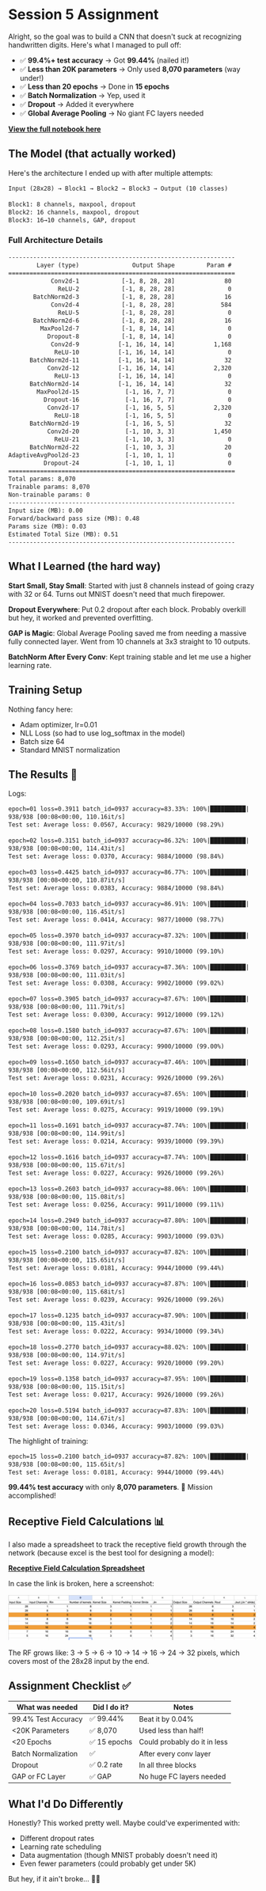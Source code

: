 # Session 5 Assignment

Alright, so the goal was to build a CNN that doesn't suck at recognizing handwritten digits. Here's what I managed to pull off:

- ✅ **99.4%+ test accuracy** → Got **99.44%** (nailed it!)
- ✅ **Less than 20K parameters** → Only used **8,070 parameters** (way under!)
- ✅ **Less than 20 epochs** → Done in **15 epochs**
- ✅ **Batch Normalization** → Yep, used it
- ✅ **Dropout** → Added it everywhere
- ✅ **Global Average Pooling** → No giant FC layers needed

**[View the full notebook here](./notebooks/notebook.ipynb)**

## The Model (that actually worked)

Here's the architecture I ended up with after multiple attempts:

```
Input (28x28) → Block1 → Block2 → Block3 → Output (10 classes)

Block1: 8 channels, maxpool, dropout
Block2: 16 channels, maxpool, dropout  
Block3: 16→10 channels, GAP, dropout
```

### Full Architecture Details
```
----------------------------------------------------------------
        Layer (type)               Output Shape         Param #
================================================================
            Conv2d-1            [-1, 8, 28, 28]              80
              ReLU-2            [-1, 8, 28, 28]               0
       BatchNorm2d-3            [-1, 8, 28, 28]              16
            Conv2d-4            [-1, 8, 28, 28]             584
              ReLU-5            [-1, 8, 28, 28]               0
       BatchNorm2d-6            [-1, 8, 28, 28]              16
         MaxPool2d-7            [-1, 8, 14, 14]               0
           Dropout-8            [-1, 8, 14, 14]               0
            Conv2d-9           [-1, 16, 14, 14]           1,168
             ReLU-10           [-1, 16, 14, 14]               0
      BatchNorm2d-11           [-1, 16, 14, 14]              32
           Conv2d-12           [-1, 16, 14, 14]           2,320
             ReLU-13           [-1, 16, 14, 14]               0
      BatchNorm2d-14           [-1, 16, 14, 14]              32
        MaxPool2d-15             [-1, 16, 7, 7]               0
          Dropout-16             [-1, 16, 7, 7]               0
           Conv2d-17             [-1, 16, 5, 5]           2,320
             ReLU-18             [-1, 16, 5, 5]               0
      BatchNorm2d-19             [-1, 16, 5, 5]              32
           Conv2d-20             [-1, 10, 3, 3]           1,450
             ReLU-21             [-1, 10, 3, 3]               0
      BatchNorm2d-22             [-1, 10, 3, 3]              20
AdaptiveAvgPool2d-23             [-1, 10, 1, 1]               0
          Dropout-24             [-1, 10, 1, 1]               0
================================================================
Total params: 8,070
Trainable params: 8,070
Non-trainable params: 0
----------------------------------------------------------------
Input size (MB): 0.00
Forward/backward pass size (MB): 0.48
Params size (MB): 0.03
Estimated Total Size (MB): 0.51
----------------------------------------------------------------
```

## What I Learned (the hard way)

**Start Small, Stay Small**: Started with just 8 channels instead of going crazy with 32 or 64. Turns out MNIST doesn't need that much firepower.

**Dropout Everywhere**: Put 0.2 dropout after each block. Probably overkill but hey, it worked and prevented overfitting.

**GAP is Magic**: Global Average Pooling saved me from needing a massive fully connected layer. Went from 10 channels at 3x3 straight to 10 outputs.

**BatchNorm After Every Conv**: Kept training stable and let me use a higher learning rate.

## Training Setup

Nothing fancy here:
- Adam optimizer, lr=0.01
- NLL Loss (so had to use log_softmax in the model)
- Batch size 64
- Standard MNIST normalization

## The Results 🎉

Logs:

```
epoch=01 loss=0.3911 batch_id=0937 accuracy=83.33%: 100%|██████████| 938/938 [00:08<00:00, 110.16it/s]
Test set: Average loss: 0.0567, Accuracy: 9829/10000 (98.29%)

epoch=02 loss=0.3151 batch_id=0937 accuracy=86.32%: 100%|██████████| 938/938 [00:08<00:00, 114.43it/s]
Test set: Average loss: 0.0370, Accuracy: 9884/10000 (98.84%)

epoch=03 loss=0.4425 batch_id=0937 accuracy=86.77%: 100%|██████████| 938/938 [00:08<00:00, 110.87it/s]
Test set: Average loss: 0.0383, Accuracy: 9884/10000 (98.84%)

epoch=04 loss=0.7033 batch_id=0937 accuracy=86.91%: 100%|██████████| 938/938 [00:08<00:00, 116.45it/s]
Test set: Average loss: 0.0414, Accuracy: 9877/10000 (98.77%)

epoch=05 loss=0.3970 batch_id=0937 accuracy=87.32%: 100%|██████████| 938/938 [00:08<00:00, 111.97it/s]
Test set: Average loss: 0.0297, Accuracy: 9910/10000 (99.10%)

epoch=06 loss=0.3769 batch_id=0937 accuracy=87.36%: 100%|██████████| 938/938 [00:08<00:00, 111.03it/s]
Test set: Average loss: 0.0308, Accuracy: 9902/10000 (99.02%)

epoch=07 loss=0.3905 batch_id=0937 accuracy=87.67%: 100%|██████████| 938/938 [00:08<00:00, 111.79it/s]
Test set: Average loss: 0.0300, Accuracy: 9912/10000 (99.12%)

epoch=08 loss=0.1580 batch_id=0937 accuracy=87.67%: 100%|██████████| 938/938 [00:08<00:00, 112.25it/s]
Test set: Average loss: 0.0293, Accuracy: 9900/10000 (99.00%)

epoch=09 loss=0.1650 batch_id=0937 accuracy=87.46%: 100%|██████████| 938/938 [00:08<00:00, 112.56it/s]
Test set: Average loss: 0.0231, Accuracy: 9926/10000 (99.26%)

epoch=10 loss=0.2020 batch_id=0937 accuracy=87.65%: 100%|██████████| 938/938 [00:08<00:00, 109.69it/s]
Test set: Average loss: 0.0275, Accuracy: 9919/10000 (99.19%)

epoch=11 loss=0.1691 batch_id=0937 accuracy=87.74%: 100%|██████████| 938/938 [00:08<00:00, 114.99it/s]
Test set: Average loss: 0.0214, Accuracy: 9939/10000 (99.39%)

epoch=12 loss=0.1616 batch_id=0937 accuracy=87.74%: 100%|██████████| 938/938 [00:08<00:00, 115.67it/s]
Test set: Average loss: 0.0227, Accuracy: 9926/10000 (99.26%)

epoch=13 loss=0.2603 batch_id=0937 accuracy=88.06%: 100%|██████████| 938/938 [00:08<00:00, 115.08it/s]
Test set: Average loss: 0.0256, Accuracy: 9911/10000 (99.11%)

epoch=14 loss=0.2949 batch_id=0937 accuracy=87.80%: 100%|██████████| 938/938 [00:08<00:00, 114.78it/s]
Test set: Average loss: 0.0285, Accuracy: 9903/10000 (99.03%)

epoch=15 loss=0.2100 batch_id=0937 accuracy=87.82%: 100%|██████████| 938/938 [00:08<00:00, 115.65it/s]
Test set: Average loss: 0.0181, Accuracy: 9944/10000 (99.44%)

epoch=16 loss=0.0853 batch_id=0937 accuracy=87.87%: 100%|██████████| 938/938 [00:08<00:00, 115.68it/s]
Test set: Average loss: 0.0239, Accuracy: 9926/10000 (99.26%)

epoch=17 loss=0.1235 batch_id=0937 accuracy=87.90%: 100%|██████████| 938/938 [00:08<00:00, 115.43it/s]
Test set: Average loss: 0.0222, Accuracy: 9934/10000 (99.34%)

epoch=18 loss=0.2770 batch_id=0937 accuracy=88.02%: 100%|██████████| 938/938 [00:08<00:00, 114.97it/s]
Test set: Average loss: 0.0227, Accuracy: 9920/10000 (99.20%)

epoch=19 loss=0.1358 batch_id=0937 accuracy=87.95%: 100%|██████████| 938/938 [00:08<00:00, 115.15it/s]
Test set: Average loss: 0.0217, Accuracy: 9926/10000 (99.26%)

epoch=20 loss=0.5194 batch_id=0937 accuracy=87.83%: 100%|██████████| 938/938 [00:08<00:00, 114.67it/s]
Test set: Average loss: 0.0346, Accuracy: 9903/10000 (99.03%)
```

The highlight of training:
```
epoch=15 loss=0.2100 batch_id=0937 accuracy=87.82%: 100%|██████████| 938/938 [00:08<00:00, 115.65it/s]
Test set: Average loss: 0.0181, Accuracy: 9944/10000 (99.44%)
```

**99.44% test accuracy** with only **8,070 parameters**. 🎯 Mission accomplished!

## Receptive Field Calculations 📊

I also made a spreadsheet to track the receptive field growth through the network (because excel is the best tool for designing a model): 

**[Receptive Field Calculation Spreadsheet](https://docs.google.com/spreadsheets/d/1R0Fuj4QNXmq4GYHnPp0Qa0f0uvVyaqt5w6fvJGzAZ2o/edit?usp=sharing)**

In case the link is broken, here a screenshot:

![Receptive Field Calculation](./assets/rf-calc.png)

The RF grows like: 3 → 5 → 6 → 10 → 14 → 16 → 24 → 32 pixels, which covers most of the 28x28 input by the end.

## Assignment Checklist ✅

| What was needed | Did I do it? | Notes |
|-------------|--------|---------|
| 99.4% Test Accuracy | ✅ 99.44% | Beat it by 0.04% |
| <20K Parameters | ✅ 8,070 | Used less than half! |
| <20 Epochs | ✅ 15 epochs | Could probably do it in less |
| Batch Normalization | ✅ | After every conv layer |
| Dropout | ✅ 0.2 rate | In all three blocks |
| GAP or FC Layer | ✅ GAP | No huge FC layers needed |

## What I'd Do Differently

Honestly? This worked pretty well. Maybe could've experimented with:
- Different dropout rates
- Learning rate scheduling  
- Data augmentation (though MNIST probably doesn't need it)
- Even fewer parameters (could probably get under 5K)

But hey, if it ain't broke... 🤷‍♂️
